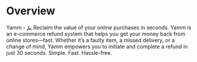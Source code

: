 # Overview
Yamm - يمّ
Reclaim the value of your online purchases in seconds.
Yamm is an e-commerce refund system that helps you get your money back from online stores—fast. Whether it’s a faulty item, a missed delivery, or a change of mind, Yamm empowers you to initiate and complete a refund in just 30 seconds.
Simple. Fast. Hassle-free.

